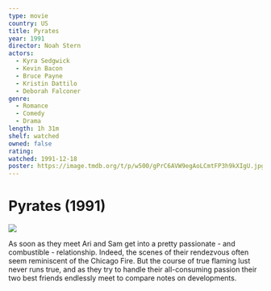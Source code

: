 ```yaml
---
type: movie
country: US
title: Pyrates
year: 1991
director: Noah Stern
actors:
  - Kyra Sedgwick
  - Kevin Bacon
  - Bruce Payne
  - Kristin Dattilo
  - Deborah Falconer
genre:
  - Romance
  - Comedy
  - Drama
length: 1h 31m
shelf: watched
owned: false
rating:
watched: 1991-12-18
poster: https://image.tmdb.org/t/p/w500/gPrC6AVW9egAoLCmtFP3h9kXIgU.jpg
---
```


# Pyrates (1991)

![](https://image.tmdb.org/t/p/w500/gPrC6AVW9egAoLCmtFP3h9kXIgU.jpg)

As soon as they meet Ari and Sam get into a pretty passionate - and combustible - relationship. Indeed, the scenes of their rendezvous often seem reminiscent of the Chicago Fire. But the course of true flaming lust never runs true, and as they try to handle their all-consuming passion their two best friends endlessly meet to compare notes on developments.